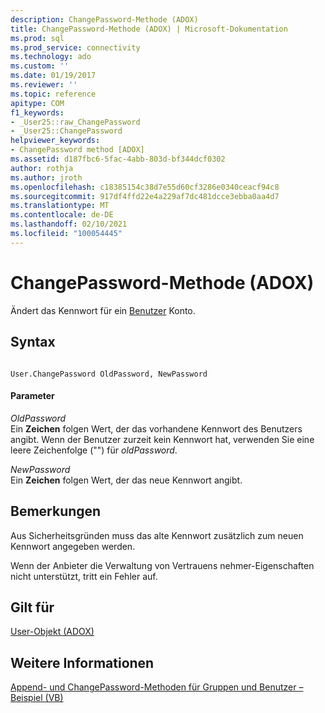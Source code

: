 ```yaml
---
description: ChangePassword-Methode (ADOX)
title: ChangePassword-Methode (ADOX) | Microsoft-Dokumentation
ms.prod: sql
ms.prod_service: connectivity
ms.technology: ado
ms.custom: ''
ms.date: 01/19/2017
ms.reviewer: ''
ms.topic: reference
apitype: COM
f1_keywords:
- _User25::raw_ChangePassword
- _User25::ChangePassword
helpviewer_keywords:
- ChangePassword method [ADOX]
ms.assetid: d187fbc6-5fac-4abb-803d-bf344dcf0302
author: rothja
ms.author: jroth
ms.openlocfilehash: c18385154c38d7e55d60cf3286e0340ceacf94c8
ms.sourcegitcommit: 917df4ffd22e4a229af7dc481dcce3ebba0aa4d7
ms.translationtype: MT
ms.contentlocale: de-DE
ms.lasthandoff: 02/10/2021
ms.locfileid: "100054445"
---
```

# <a name="changepassword-method-adox"></a>ChangePassword-Methode (ADOX)
Ändert das Kennwort für ein [Benutzer](./user-object-adox.md) Konto.  
  
## <a name="syntax"></a>Syntax  
  
```  
  
User.ChangePassword OldPassword, NewPassword  
```  
  
#### <a name="parameters"></a>Parameter  
 *OldPassword*  
 Ein **Zeichen** folgen Wert, der das vorhandene Kennwort des Benutzers angibt. Wenn der Benutzer zurzeit kein Kennwort hat, verwenden Sie eine leere Zeichenfolge ("") für *oldPassword*.  
  
 *NewPassword*  
 Ein **Zeichen** folgen Wert, der das neue Kennwort angibt.  
  
## <a name="remarks"></a>Bemerkungen  
 Aus Sicherheitsgründen muss das alte Kennwort zusätzlich zum neuen Kennwort angegeben werden.  
  
 Wenn der Anbieter die Verwaltung von Vertrauens nehmer-Eigenschaften nicht unterstützt, tritt ein Fehler auf.  
  
## <a name="applies-to"></a>Gilt für  
 [User-Objekt (ADOX)](./user-object-adox.md)  
  
## <a name="see-also"></a>Weitere Informationen  
 [Append- und ChangePassword-Methoden für Gruppen und Benutzer – Beispiel (VB)](./groups-and-users-append-changepassword-methods-example-vb.md)